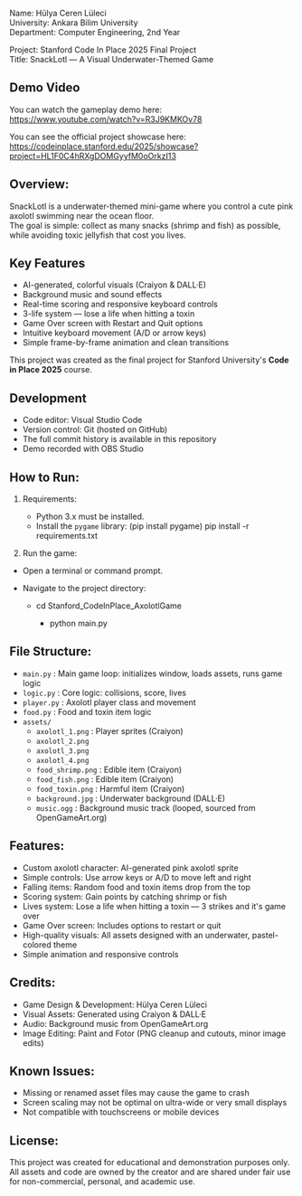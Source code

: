 Name: Hülya Ceren Lüleci  
University: Ankara Bilim University  
Department: Computer Engineering, 2nd Year  

Project: Stanford Code In Place 2025 Final Project  
Title: SnackLotl — A Visual Underwater-Themed Game

Demo Video  
-----------
You can watch the gameplay demo here:  
https://www.youtube.com/watch?v=R3J9KMKOv78

You can see the official project showcase here:
https://codeinplace.stanford.edu/2025/showcase?project=HL1F0C4hRXgDOMGyyfM0oOrkzI13


Overview:
---------
SnackLotl is a underwater-themed mini-game where you control a cute pink axolotl swimming near the ocean floor.  
The goal is simple: collect as many snacks (shrimp and fish) as possible, while avoiding toxic jellyfish that cost you lives.

## Key Features

- AI-generated, colorful visuals (Craiyon & DALL·E)  
- Background music and sound effects  
- Real-time scoring and responsive keyboard controls  
- 3-life system — lose a life when hitting a toxin  
- Game Over screen with Restart and Quit options  
- Intuitive keyboard movement (A/D or arrow keys)  
- Simple frame-by-frame animation and clean transitions 


This project was created as the final project for Stanford University's **Code in Place 2025** course.

Development  
-----------  
- Code editor: Visual Studio Code  
- Version control: Git (hosted on GitHub)  
- The full commit history is available in this repository  
- Demo recorded with OBS Studio

How to Run:
-----------
1. Requirements:
   - Python 3.x must be installed.
   - Install the `pygame` library:
     (pip install pygame)
     pip install -r requirements.txt

     
2. Run the game:
  - Open a terminal or command prompt.

  - Navigate to the project directory:
    - cd Stanford_CodeInPlace_AxolotlGame

      - python main.py
    

File Structure:
---------------
- `main.py`            : Main game loop: initializes window, loads assets, runs game logic  
- `logic.py`           : Core logic: collisions, score, lives
- `player.py`          : Axolotl player class and movement
- `food.py`            : Food and toxin item logic 
- `assets/`            
  - `axolotl_1.png`          : Player sprites (Craiyon)
  - `axolotl_2.png`          
  - `axolotl_3.png`          
  - `axolotl_4.png`          
  - `food_shrimp.png`      : Edible item (Craiyon)
  - `food_fish.png`        : Edible item (Craiyon)
  - `food_toxin.png`       : Harmful item (Craiyon)
  - `background.jpg`       : Underwater background (DALL·E)
  - `music.ogg`            : Background music track (looped, sourced from OpenGameArt.org) 

Features:
---------
- Custom axolotl character: AI-generated pink axolotl sprite
- Simple controls: Use arrow keys or A/D to move left and right
- Falling items: Random food and toxin items drop from the top
- Scoring system: Gain points by catching shrimp or fish
- Lives system: Lose a life when hitting a toxin — 3 strikes and it's game over
- Game Over screen: Includes options to restart or quit
- High-quality visuals: All assets designed with an underwater, pastel-colored theme
- Simple animation and responsive controls

Credits:
--------
- Game Design & Development: Hülya Ceren Lüleci  
- Visual Assets: Generated using Craiyon & DALL·E  
- Audio: Background music from OpenGameArt.org  
- Image Editing: Paint and Fotor (PNG cleanup and cutouts, minor image edits) 

Known Issues:
-------------
- Missing or renamed asset files may cause the game to crash  
- Screen scaling may not be optimal on ultra-wide or very small displays  
- Not compatible with touchscreens or mobile devices  

License:
--------
This project was created for educational and demonstration purposes only.  
All assets and code are owned by the creator and are shared under fair use for non-commercial, personal, and academic use.
